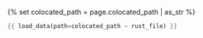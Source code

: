 {% set colocated_path = page.colocated_path | as_str %}
```rust
{{ load_data(path=colocated_path ~ rust_file) }}
```
